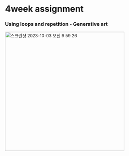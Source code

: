 # 4week assignment

### Using loops and repetition - Generative art

<img width="393" alt="스크린샷 2023-10-03 오전 9 59 26" src="https://github.com/hellosoohello/4week/assets/145718317/80dc39d3-0849-4a62-9f91-7bba29911e0a">
